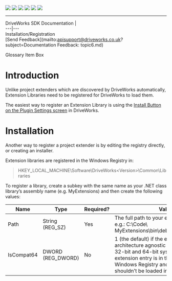 ![](images/collapse.gif) ![](images/expand.gif) ![](images/copycode.gif) ![](images/copycodeHighlight.gif) ![](images/drpdown.gif) ![](images/drpdown_orange.gif)  
  
---  
DriveWorks SDK Documentation  |   
---|---  
Installation/Registration   
[Send Feedback](mailto:apisupport@driveworks.co.uk?subject=Documentation Feedback: topic6.md)  
  
Glossary Item Box

# Introduction

Unlike project extenders which are discovered by DriveWorks automatically, Extension Libraries need to be registered for DriveWorks to load them.

The easiest way to register an Extension Library is using the [Install Button on the Plugin Settings screen](http://docs.driveworkspro.com/PluginSettings.md) in DriveWorks.

# Installation

Another way to register a project extender is by editing the registry directly, or creating an installer.

Extension libraries are registered in the Windows Registry in:

> HKEY_LOCAL_MACHINE\Software\DriveWorks\<Version>\Common\Libraries

To register a library, create a subkey with the same name as your .NET class library’s assembly name (e.g. MyExtensions) and then create the following values:

Name |  Type |  Required? |  Value  
---|---|---|---  
Path |  String (REG_SZ) |  Yes |  The full path to your extension library, e.g.: C:\Code\ MyExtensions\bin\debug\MyExtensions.dll  
IsCompat64 |  DWORD (REG_DWORD) |  No |  1 (the default) if the extension is architecture agnostic and works on both 32-bit and 64-bit systems. 0 if the extension entry is in the 32-bit part of the Windows Registry and the extension shouldn’t be loaded into a 64-bit process.  
  

